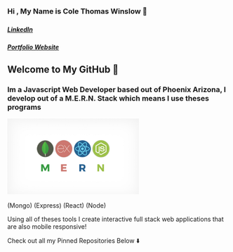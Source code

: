 <h3> Hi , My Name is Cole Thomas Winslow 🚀<h3/>
  
   <h5><a href="https://www.linkedin.com/in/cole-winslow-8a2a0b206/">LinkedIn</a> </h5>
    <h5>  <a href="https://www.linkedin.com/in/cole-winslow-8a2a0b206/">Portfolio Website</a> </h5>
    
## Welcome to My GitHub 👾
<h3>Im a Javascript Web Developer based out of Phoenix Arizona, I develop out of a M.E.R.N. Stack which means I use theses programs</h3>

<img src="Mern.jpeg" alt="M.E.R.N" width="300"/>

(Mongo) (Express) (React) (Node)


<p>Using all of theses tools I create interactive full stack web applications that are also mobile responsive!</p>

<p>Check out all my Pinned Repositories Below ⬇️</p>
